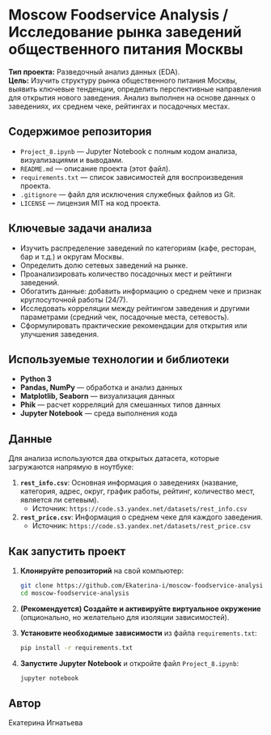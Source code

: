 # Moscow Foodservice Analysis / Исследование рынка заведений общественного питания Москвы

**Тип проекта:** Разведочный анализ данных (EDA).  
**Цель:** Изучить структуру рынка общественного питания Москвы, выявить ключевые тенденции, определить перспективные направления для открытия нового заведения. Анализ выполнен на основе данных о заведениях, их среднем чеке, рейтингах и посадочных местах.

## Содержимое репозитория

- `Project_8.ipynb` — Jupyter Notebook с полным кодом анализа, визуализациями и выводами.
- `README.md` — описание проекта (этот файл).
- `requirements.txt` — список зависимостей для воспроизведения проекта.
- `.gitignore` — файл для исключения служебных файлов из Git.
- `LICENSE` — лицензия MIT на код проекта.

## Ключевые задачи анализа

- Изучить распределение заведений по категориям (кафе, ресторан, бар и т.д.) и округам Москвы.
- Определить долю сетевых заведений на рынке.
- Проанализировать количество посадочных мест и рейтинги заведений.
- Обогатить данные: добавить информацию о среднем чеке и признак круглосуточной работы (24/7).
- Исследовать корреляции между рейтингом заведения и другими параметрами (средний чек, посадочные места, сетевость).
- Сформулировать практические рекомендации для открытия или улучшения заведения.

## Используемые технологии и библиотеки

- **Python 3**
- **Pandas, NumPy** — обработка и анализ данных
- **Matplotlib, Seaborn** — визуализация данных
- **Phik** — расчет корреляций для смешанных типов данных
- **Jupyter Notebook** — среда выполнения кода

## Данные

Для анализа используются два открытых датасета, которые загружаются напрямую в ноутбуке:
1. **`rest_info.csv`**: Основная информация о заведениях (название, категория, адрес, округ, график работы, рейтинг, количество мест, является ли сетевым).
   - Источник: `https://code.s3.yandex.net/datasets/rest_info.csv`
2. **`rest_price.csv`**: Информация о среднем чеке для каждого заведения.
   - Источник: `https://code.s3.yandex.net/datasets/rest_price.csv`

## Как запустить проект

1. **Клонируйте репозиторий** на свой компьютер:
   ```bash
   git clone https://github.com/Ekaterina-i/moscow-foodservice-analysis.git
   cd moscow-foodservice-analysis
   ```

2. **(Рекомендуется) Создайте и активируйте виртуальное окружение** (опционально, но желательно для изоляции зависимостей).

3. **Установите необходимые зависимости** из файла `requirements.txt`:
   ```bash
   pip install -r requirements.txt
   ```

4. **Запустите Jupyter Notebook** и откройте файл `Project_8.ipynb`:
   ```bash
   jupyter notebook
   ```

## Автор
Екатерина Игнатьева

